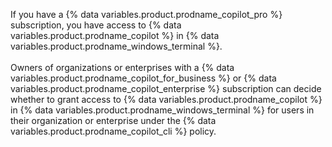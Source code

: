 If you have a {% data variables.product.prodname_copilot_pro %} subscription, you have access to {% data variables.product.prodname_copilot %} in {% data variables.product.prodname_windows_terminal %}.
<br><br>
Owners of organizations or enterprises with a {% data variables.product.prodname_copilot_for_business %} or {% data variables.product.prodname_copilot_enterprise %} subscription can decide whether to grant access to {% data variables.product.prodname_copilot %} in {% data variables.product.prodname_windows_terminal %} for users in their organization or enterprise under the {% data variables.product.prodname_copilot_cli %} policy.
